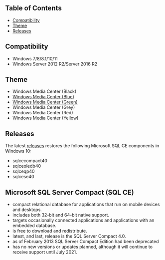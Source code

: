 ## Table of Contents

* [Compatibility](#compatibility)
* [Theme](#theme)
* [Releases](#releases)

## Compatibility

* Windows 7/8/8.1/10/11
* Windows Server 2012 R2/Server 2016 R2

## Theme

* Windows Media Center (Black)
* [Windows Media Center (Blue)](https://github.com/nyhtml/Windows-Media-Center/releases/tag/blue)
* [Windows Media Center (Green)](https://github.com/nyhtml/Windows-Media-Center/releases/tag/green)
* Windows Media Center (Grey)
* Windows Media Center (Red)
* Windows Media Center (Yellow)

## Releases

The latest [releases](https://github.com/nyhtml/Windows-Media-Center/releases) restores the following Microsoft SQL CE components in Windows 10:
* sqlcecompact40
* sqlceoledb40
* sqlceqp40
* sqlcese40

## Microsoft SQL Server Compact (SQL CE)
* compact relational database for applications that run on mobile devices and desktops. 
* includes both 32-bit and 64-bit native support.
* targets occasionally connected applications and applications with an embedded database.
* is free to download and redistribute. 
* latest, and last, release is the SQL Server Compact 4.0.
* as of February 2013 SQL Server Compact Edition had been deprecated
* has no new versions or updates  planned, although it will continue to receive support until July 2021.
